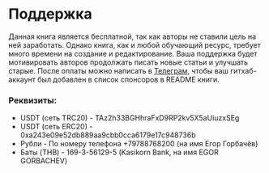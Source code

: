 # Поддержка

Данная книга является бесплатной, так как авторы не ставили цель на ней заработать. Однако книга, как и любой обучающий ресурс, требует много времени на создание и редактирование. Ваша поддержка будет мотивировать авторов продолжать писать новые статьи и улучшать старые. После оплаты можно написать в [Телеграм](https://t.me/egorvn), чтобы ваш гитхаб-аккаунт был добавлен в список спонсоров в README книги.

### Реквизиты:

- USDT (сеть TRC20) - TAz2h33BGHhraFxD9RP2kv5X5aUiuzxSEg
- USDT (сеть ERC20) - 0xa243e09e52db889aa9cbb0cca6179e17c948736b
- Рубли - По номеру телефона +79788768200 (на имя Егор Горбачёв)
- Баты (THB) - 169-3-56129-5 (Kasikorn Bank, на имя EGOR GORBACHEV)
